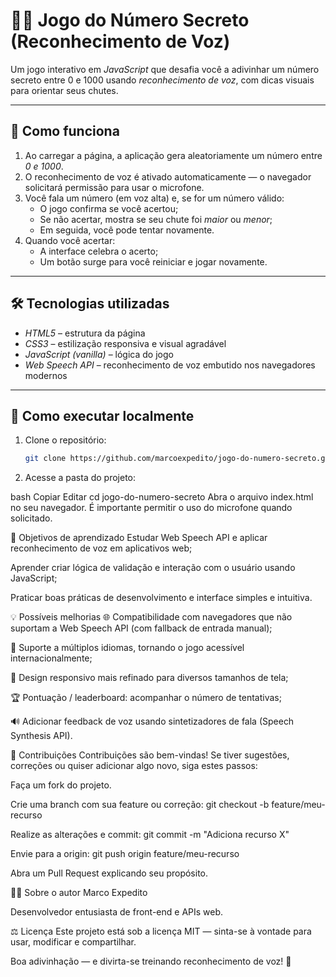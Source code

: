 # 🕵‍♂ Jogo do Número Secreto (Reconhecimento de Voz)

Um jogo interativo em *JavaScript* que desafia você a adivinhar um número secreto entre 0 e 1000 usando *reconhecimento de voz*, com dicas visuais para orientar seus chutes.

---

## 🧠 Como funciona

1. Ao carregar a página, a aplicação gera aleatoriamente um número entre *0 e 1000*.
2. O reconhecimento de voz é ativado automaticamente — o navegador solicitará permissão para usar o microfone.
3. Você fala um número (em voz alta) e, se for um número válido:
   - O jogo confirma se você acertou;
   - Se não acertar, mostra se seu chute foi *maior* ou *menor*;
   - Em seguida, você pode tentar novamente.
4. Quando você acertar:
   - A interface celebra o acerto;
   - Um botão surge para você reiniciar e jogar novamente.

---

## 🛠 Tecnologias utilizadas

- *HTML5* – estrutura da página  
- *CSS3* – estilização responsiva e visual agradável  
- *JavaScript (vanilla)* – lógica do jogo  
- *Web Speech API* – reconhecimento de voz embutido nos navegadores modernos

---

## 🚀 Como executar localmente

1. Clone o repositório:
   ```bash
   git clone https://github.com/marcoexpedito/jogo-do-numero-secreto.git

2. Acesse a pasta do projeto:

bash
Copiar
Editar
cd jogo-do-numero-secreto
Abra o arquivo index.html no seu navegador. É importante permitir o uso do microfone quando solicitado.

🎯 Objetivos de aprendizado
Estudar Web Speech API e aplicar reconhecimento de voz em aplicativos web;

Aprender criar lógica de validação e interação com o usuário usando JavaScript;

Praticar boas práticas de desenvolvimento e interface simples e intuitiva.

💡 Possíveis melhorias
🌐 Compatibilidade com navegadores que não suportam a Web Speech API (com fallback de entrada manual);

💬 Suporte a múltiplos idiomas, tornando o jogo acessível internacionalmente;

🧩 Design responsivo mais refinado para diversos tamanhos de tela;

🏆 Pontuação / leaderboard: acompanhar o número de tentativas;

🔊 Adicionar feedback de voz usando sintetizadores de fala (Speech Synthesis API).

🤝 Contribuições
Contribuições são bem-vindas! Se tiver sugestões, correções ou quiser adicionar algo novo, siga estes passos:

Faça um fork do projeto.

Crie uma branch com sua feature ou correção:
git checkout -b feature/meu-recurso

Realize as alterações e commit:
git commit -m "Adiciona recurso X"

Envie para a origin:
git push origin feature/meu-recurso

Abra um Pull Request explicando seu propósito.

👨‍💻 Sobre o autor
Marco Expedito

Desenvolvedor entusiasta de front-end e APIs web.

⚖ Licença
Este projeto está sob a licença MIT — sinta-se à vontade para usar, modificar e compartilhar.

Boa adivinhação — e divirta-se treinando reconhecimento de voz! 🎉
